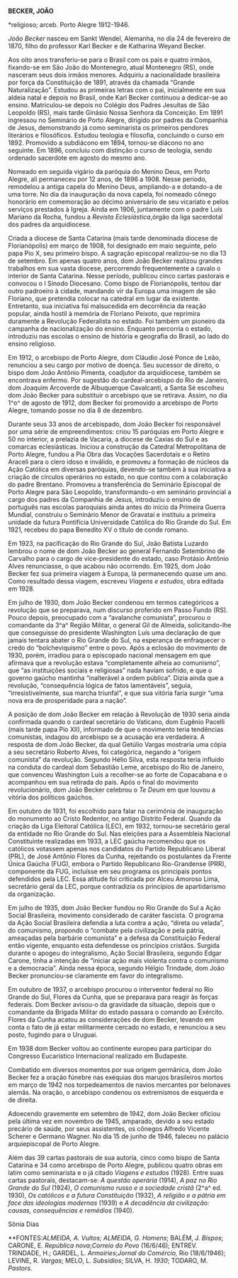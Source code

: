 **BECKER, JOÃO**

\*religioso; arceb. Porto Alegre 1912-1946.

*João Becker* nasceu em Sankt Wendel, Alemanha, no dia 24 de fevereiro
de 1870, filho do professor Karl Becker e de Katharina Weyand Becker.

Aos oito anos transferiu-se para o Brasil com os pais e quatro irmãos,
fixando-se em São João do Montenegro, atual Montenegro (RS), onde
nasceram seus dois irmãos menores. Adquiriu a nacionalidade brasileira
por força da Constituição de 1891, através da chamada “Grande
Naturalização”. Estudou as primeiras letras com o pai, inicialmente em
sua aldeia natal e depois no Brasil, onde Karl Becker continuou a
dedicar-se ao ensino. Matriculou-se depois no Colégio dos Padres
Jesuítas de São Leopoldo (RS), mais tarde Ginásio Nossa Senhora da
Conceição. Em 1891 ingressou no Seminário de Porto Alegre, dirigido por
padres da Companhia de Jesus, demonstrando já como seminarista os
primeiros pendores literários e filosóficos. Estudou teologia e
filosofia, concluindo o curso em 1892. Promovido a subdiácono em 1894,
tornou-se diácono no ano seguinte. Em 1896, concluiu com distinção o
curso de teologia, sendo ordenado sacerdote em agosto do mesmo ano.

Nomeado em seguida vigário da paróquia do Menino Deus, em Porto Alegre,
ali permaneceu por 12 anos, de 1896 a 1908. Nesse período, remodelou a
antiga capela do Menino Deus, ampliando-a e dotando-a de uma torre. No
dia da inauguração da nova capela, foi nomeado cônego honorário em
comemoração ao décimo aniversário de seu vicariato e pelos serviços
prestados à Igreja. Ainda em 1906, juntamente com o padre Luís Mariano
da Rocha, fundou a *Revista* *Eclesiástica*,órgão da liga sacerdotal dos
padres da arquidiocese.

Criada a diocese de Santa Catarina (mais tarde denominada diocese de
Florianópolis) em março de 1908, foi designado em maio seguinte, pelo
papa Pio X, seu primeiro bispo. A sagração episcopal realizou-se no dia
13 de setembro. Em apenas quatro anos, dom João Becker realizou grandes
trabalhos em sua vasta diocese, percorrendo frequentemente a cavalo o
interior de Santa Catarina. Nesse período, publicou cinco cartas
pastorais e convocou o I Sínodo Diocesano. Como bispo de Florianópolis,
tentou dar outro padroeiro à cidade, mandando vir da Europa uma imagem
de são Floriano, que pretendia colocar na catedral em lugar da
existente. Entretanto, sua iniciativa foi malsucedida em decorrência da
reação popular, ainda hostil à memória de Floriano Peixoto, que
reprimira duramente a Revolução Federalista no estado. Foi também um
pioneiro da campanha de nacionalização do ensino. Enquanto percorria o
estado, introduziu nas escolas o ensino de história e geografia do
Brasil, ao lado do ensino religioso.

Em 1912, o arcebispo de Porto Alegre, dom Cláudio José Ponce de Leão,
renunciou a seu cargo por motivo de doença. Seu sucessor de direito, o
bispo dom João Antônio Pimenta, coadjutor da arquidiocese, também se
encontrava enfermo. Por sugestão do cardeal-arcebispo do Rio de Janeiro,
dom Joaquim Arcoverde de Albuquerque Cavalcanti, a Santa Sé escolheu dom
João Becker para substituir o arcebispo que se retirava. Assim, no dia
1^o^ de agosto de 1912, dom Becker foi promovido a arcebispo de Porto
Alegre, tomando posse no dia 8 de dezembro.

Durante seus 33 anos de arcebispado, dom João Becker foi responsável por
uma série de empreendimentos: criou 15 paróquias em Porto Alegre e 50 no
interior, a prelazia de Vacaria, a diocese de Caxias do Sul e as
comarcas eclesiásticas. Iniciou a construção da Catedral Metropolitana
de Porto Alegre, fundou a Pia Obra das Vocações Sacerdotais e o Retiro
Araceli para o clero idoso e inválido, e promoveu a formação de núcleos
da Ação Católica em diversas paróquias, devendo-se também à sua
iniciativa a criação de círculos operários no estado, no que contou com
a colaboração do padre Brentano. Promoveu a transferência do Seminário
Episcopal de Porto Alegre para São Leopoldo, transformando-o em
seminário provincial a cargo dos padres da Companhia de Jesus,
introduziu o ensino de português nas escolas paroquiais ainda antes do
início da Primeira Guerra Mundial, construiu o Seminário Menor de
Gravataí e instituiu a primeira unidade da futura Pontifícia
Universidade Católica do Rio Grande do Sul. Em 1921, recebeu do papa
Benedito XV o título de conde romano.

Em 1923, na pacificação do Rio Grande do Sul, João Batista Luzardo
lembrou o nome de dom João Becker ao general Fernando Setembrino de
Carvalho para o cargo de vice-presidente do estado, caso Protásio
Antônio Alves renunciasse, o que acabou não ocorrendo. Em 1925, dom João
Becker fez sua primeira viagem à Europa, lá permanecendo quase um ano.
Como resultado dessa viagem, escreveu *Viagens e estudos*, obra editada
em 1928.

Em julho de 1930, dom João Becker condenou em termos categóricos a
revolução que se preparava, num discurso proferido em Passo Fundo (RS).
Pouco depois, preocupado com a “avalanche comunista”, procurou o
comandante da 3^a^ Região Militar, o general Gil de Almeida,
solicitando-lhe que conseguisse do presidente Washington Luís uma
declaração de que jamais tentara abater o Rio Grande do Sul, na
esperança de enfraquecer o credo do “bolcheviquismo” entre o povo. Após
a eclosão do movimento de 1930, porém, irradiou para o episcopado
nacional mensagem em que afirmava que a revolução estava “completamente
alheia ao comunismo”, que “as instituições sociais e religiosas” nada
haviam sofrido, e que o governo gaúcho mantinha “inalterável a ordem
pública”. Dizia ainda que a revolução, “consequência lógica de fatos
lamentáveis”, seguia, “irresistivelmente, sua marcha triunfal”, e que
sua vitória faria surgir “uma nova era de prosperidade para a nação”.

A posição de dom João Becker em relação à Revolução de 1930 seria ainda
confirmada quando o cardeal secretário do Vaticano, dom Eugênio Pacelli
(mais tarde papa Pio XII), informado de que o movimento teria tendências
comunistas, indagou do arcebispo se a acusação era verdadeira. A
resposta de dom João Becker, da qual Getúlio Vargas mostraria uma cópia
a seu secretário Roberto Alves, foi categórica, negando a “origem
comunista” da revolução. Segundo Hélio Silva, esta resposta teria
influído na conduta do cardeal dom Sebastião Leme, arcebispo do Rio de
Janeiro, que convenceu Washington Luís a recolher-se ao forte de
Copacabana e o acompanhou em sua retirada do país. Após o final do
movimento revolucionário, dom João Becker celebrou o *Te Deum* em que
louvou a vitória dos políticos gaúchos.

Em outubro de 1931, foi escolhido para falar na cerimônia de inauguração
do monumento ao Cristo Redentor, no antigo Distrito Federal. Quando da
criação da Liga Eleitoral Católica (LEC), em 1932, tornou-se secretário
geral da entidade no Rio Grande do Sul. Nas eleições para a Assembleia
Nacional Constituinte realizadas em 1933, a LEC gaúcha recomendou que os
católicos votassem apenas nos candidatos do Partido Republicano Liberal
(PRL), de José Antônio Flores da Cunha, rejeitando os postulantes da
Frente Única Gaúcha (FUG), embora o Partido Republicano Rio-Grandense
(PRR), componente da FUG, incluísse em seu programa os principais pontos
defendidos pela LEC. Essa atitude foi criticada por Alceu Amoroso Lima,
secretário geral da LEC, porque contradizia os princípios de
apartidarismo da organização.

Em julho de 1935, dom João Becker fundou no Rio Grande do Sul a Ação
Social Brasileira, movimento considerado de caráter fascista. O programa
da Ação Social Brasileira defendia a luta contra a ação, “direta ou
velada”, do comunismo, propondo o “combate pela civilização e pela
pátria, ameaçadas pela barbárie comunista” e a defesa da Constituição
Federal então vigente, enquanto esta defendesse os princípios cristãos.
Surgida durante o apogeu do integralismo, Ação Social Brasileira,
segundo Edgar Carone, tinha a intenção de “iniciar ação mais violenta
contra o comunismo e a democracia”. Ainda nessa época, segundo Hélgio
Trindade, dom João Becker pronunciou-se claramente em favor do
integralismo.

Em outubro de 1937, o arcebispo procurou o interventor federal no Rio
Grande do Sul, Flores da Cunha, que se preparava para reagir às forças
federais. Dom Becker avisou-o da gravidade da situação, depois que o
comandante da Brigada Militar do estado passara o comando ao Exército.
Flores da Cunha acatou as considerações de dom Becker, levando em conta
o fato de já estar militarmente cercado no estado, e renunciou a seu
posto, fugindo para o Uruguai.

Em 1938 dom Becker voltou ao continente europeu para participar do
Congresso Eucarístico Internacional realizado em Budapeste.

Combatido em diversos momentos por sua origem germânica, dom João Becker
fez a oração fúnebre nas exéquias dos marujos brasileiros mortos em
março de 1942 nos torpedeamentos de navios mercantes por belonaves
alemãs. Na oração, o arcebispo condenou os extremismos de esquerda e de
direita.

Adoecendo gravemente em setembro de 1942, dom João Becker oficiou pela
última vez em novembro de 1945, amparado, devido a seu estado precário
de saúde, por seus assistentes, os cônegos Alfredo Vicente Scherer e
Germano Wagner. No dia 15 de junho de 1946, faleceu no palácio
arquiepiscopal de Porto Alegre.

Além das 39 cartas pastorais de sua autoria, cinco como bispo de Santa
Catarina e 34 como arcebispo de Porto Alegre, publicou quatro obras em
latim como seminarista e o já citado *Viagens e estudos* (1928). Entre
suas cartas pastorais, destacam-se: *A questão* *operária* (1914), *A
paz no Rio Grande do Sul* (1924), *O comunismo russo e a sociedade
cristã* (2^a^ ed. 1930), *Os católicos e a futura Constituição* (1932),
*A* *religião e a pátria em face* *das ideologias modernas* (1939) e *A
decadência da civilização: causas, consequências e remédios* (1940).

Sônia Dias

**FONTES:**ALMEIDA, A. *Vultos*; ALMEIDA, G*. Homens*; BALÉM, J.
*Bispos*; CARONE, E. *República nova*;*Correio do Povo* (16/6/46);
ENTREV. TRINDADE, H.; GARDEL, L. *Armoiries*;*Jornal do Comércio,* Rio
(18/6/1946); LEVINE, R. *Vargas*; MELO, L. *Subsídios*; SILVA, H.
*1930*; TODARO, M. *Pastors.*
